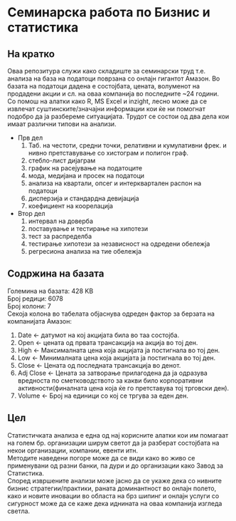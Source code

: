# Семинарска работа по Бизнис и статистика

## На кратко
Оваа репозитура служи како складиште за семинарски труд т.е. анализа на база на податоци поврзана со онлајн гигантот Амазон. Во базата на податоци дадена е состојбата, цената, волуменот на продадени акции и сл. на оваа компанија во последните ~24 години.  
Со помош на алатки како R, MS Excel и inzight, лесно може да се извлечат суштинските/значајни информации кои ќе ни помогнат подобро да ја разбереме ситуацијата. Трудот се состои од два дела кои имаат различни типови на анализи.
* Прв дел
    1. Таб. на честоти, средни точки, релативни и кумулативни фрек. и нивно претставување со хистограм и полигон граф.
    2. стебло-лист дијаграм
    3. график на расејување на податоците
    4. мода, медијана и просек на податоци
    5. анализа на квартали, опсег и интерквартален распон на податоци
    6. дисперзија и стандардна девијација
    7. коефициент на коорелација
* Втор дел
    1. интервал на доверба
    2. поставување и тестирање на хипотези
    3. тест за распределба
    4. тестирање хипотези за независност на одредени обележја
    5. регресиона анализа на тие обележја

## Содржина на базата
Големина на базата: 428 KB  
Број редици: 6078  
Број колони: 7  
Секоја колона во табелата објаснува одреден фактор за берзата на компанијата Амазон:
1. Date <- датумот на кој акцијата била во таа состојба.
2. Open <- цената од првата трансакција на акција во тој ден.
3. High <- Максималната цена која акцијата ја постигнала во тој ден.
4. Low <- Минималната цена која акцијата ја постигнала во тој ден.
5. Close <- Цената од последната трансакција во денот.
6. Adj Close <- Цената за затворање прилагодена да ја одразува вредноста по сметководството за какви било корпоративни активности(финалната цена која ќе го претставува тој трговски ден).
7. Volume <- Број на единици со кој се тргува за еден ден.

## Цел
Статистичката анализа е една од нај корисните алатки кои им помагаат на голем бр. организации ширум светот да ја разберат состојбата на некои организации, компании, евенти итн.  
Методите наведени погоре може да се види како во живо се применувани од разни банки, па дури и до организации како Завод за Статистика.  
Според извршените анализи може јасно да се укаже дека со нивните бизнис стратегии/практики, раната доминантност во онлајн полето, како и новите иновации во областа на брз шипинг и онлајн услуги со сигурност може да се каже дека иднината на оваа компанија изгледа светла.
